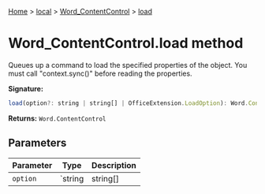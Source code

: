[Home](./index) &gt; [local](local.md) &gt; [Word\_ContentControl](local.word_contentcontrol.md) &gt; [load](local.word_contentcontrol.load.md)

# Word\_ContentControl.load method

Queues up a command to load the specified properties of the object. You must call "context.sync()" before reading the properties.

**Signature:**
```javascript
load(option?: string | string[] | OfficeExtension.LoadOption): Word.ContentControl;
```
**Returns:** `Word.ContentControl`

## Parameters

|  Parameter | Type | Description |
|  --- | --- | --- |
|  `option` | `string | string[] | OfficeExtension.LoadOption` |  |


